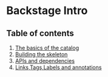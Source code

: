 # Backstage Intro #

## Table of contents ##

1. [The basics of the catalog](./chapter-01.md)
2. [Building the skeleton](./chapter-02.md)
3. [APIs and dependencies](./chapter-03.md)
4. [Links,Tags,Labels and annotations](./chapter-04.md)
